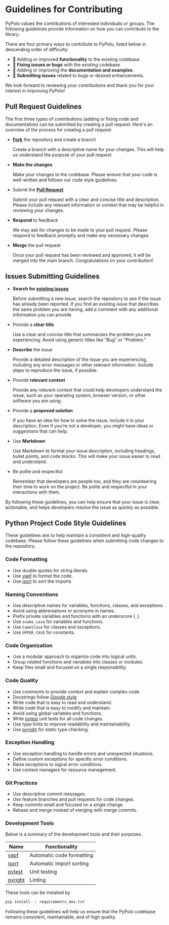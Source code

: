 # Guidelines for Contributing

PyPolo values the contributions of interested individuals or groups.
The following guidelines provide information on how you can contribute to the library:

There are four primary ways to contribute to PyPolo, listed below in descending order of difficulty:

- 🔧 Adding or improved **functionality** to the existing codebase.
- 🐛 **Fixing issues or bugs** with the existing codebase.
- 📖 Adding or improving the **documentation and examples**.
- 🙏 **Submitting issues** related to bugs or desired enhancements.

We look forward to reviewing your contributions and thank you for your interest in improving PyPolo!

## Pull Request Guidelines

The first three types of contributions (adding or fixing code and documentation) can be submitted by creating a pull request.
Here's an overview of the process for creating a pull request:

- **[Fork](https://github.com/Weizhe-Chen/PyPolo/fork)** the repository and create a branch

    Create a branch with a descriptive name for your changes. This will help us understand the purpose of your pull request.

- **Make the changes**

    Make your changes to the codebase. Please ensure that your code is well-written and follows our code style guidelines.

- Submit the **[Pull Request](https://github.com/Weizhe-Chen/PyPolo/pulls)**

    Submit your pull request with a clear and concise title and description. Please include any relevant information or context that may be helpful in reviewing your changes.

- **Respond** to feedback

    We may ask for changes to be made to your pull request. Please respond to feedback promptly and make any necessary changes.

- **Merge** the pull request

    Once your pull request has been reviewed and approved, it will be merged into the main branch. Congratulations on your contribution!

## Issues Submitting Guidelines

- **Search for [existing issues](https://github.com/Weizhe-Chen/PyPolo/issues)**

    Before submitting a new issue, search the repository to see if the issue has already been reported.
    If you find an existing issue that describes the same problem you are having, add a comment with any additional information you can provide.

- Provide a **clear title**

    Use a clear and concise title that summarizes the problem you are experiencing.
    Avoid using generic titles like "Bug" or "Problem."

- **Describe** the issue

    Provide a detailed description of the issue you are experiencing, including any error messages or other relevant information.
    Include steps to reproduce the issue, if possible.

- Provide **relevant context**

    Provide any relevant context that could help developers understand the issue, such as your operating system, browser version, or other software you are using.

- Provide a **proposed solution**

    If you have an idea for how to solve the issue, include it in your description.
    Even if you're not a developer, you might have ideas or suggestions that can help.

- Use **Markdown**

    Use Markdown to format your issue description, including headings, bullet points, and code blocks.
    This will make your issue easier to read and understand.

- Be polite and respectful

    Remember that developers are people too, and they are volunteering their time to work on the project.
    Be polite and respectful in your interactions with them.

By following these guidelines, you can help ensure that your issue is clear, actionable, and helps developers resolve the issue as quickly as possible.

## Python Project Code Style Guidelines

These guidelines aim to help maintain a consistent and high-quality codebase.
Please follow these guidelines when submitting code changes to the repository.

### Code Formatting

- Use double quotes for string literals.
- Use [yapf](https://github.com/google/yapf) to format the code.
- Use [isort](https://pycqa.github.io/isort/) to sort the imports

### Naming Conventions

- Use descriptive names for variables, functions, classes, and exceptions.
- Avoid using abbreviations or acronyms in names.
- Prefix private variables and functions with an underscore (`_`).
- Use `snake_case` for variables and functions.
- Use `CamelCase` for classes and exceptions.
- Use `UPPER_CASE` for constants.

### Code Organization

- Use a modular approach to organize code into logical units.
- Group related functions and variables into classes or modules.
- Keep files small and focused on a single responsibility.

### Code Quality

- Use comments to provide context and explain complex code.
- Docstrings follow [Google style](https://google.github.io/styleguide/pyguide.html)
- Write code that is easy to read and understand.
- Write code that is easy to modify and maintain.
- Avoid using global variables and functions.
- Write [pytest](https://docs.pytest.org/en/7.2.x/) unit tests for all code changes.
- Use type hints to improve readability and maintainability.
- Use [pyright](https://github.com/microsoft/pyright) for static type checking.

### Exception Handling

- Use exception handling to handle errors and unexpected situations.
- Define custom exceptions for specific error conditions.
- Raise exceptions to signal error conditions.
- Use context managers for resource management.

### Git Practices

- Use descriptive commit messages.
- Use feature branches and pull requests for code changes.
- Keep commits small and focused on a single change.
- Rebase and merge instead of merging with merge commits.


### Development Tools

Below is a summary of the development tools and their purposes.

| Name | Functionality |
| ---- | ------------- |
| [yapf](https://github.com/google/yapf) | Automatic code formatting |
| [isort](https://pycqa.github.io/isort/) | Automatic import sorting |
| [pytest](https://docs.pytest.org/en/7.2.x/) | Unit testing |
| [pyright](https://github.com/microsoft/pyright) | Linting |

These tools can be installed by

```bash
pip install -r requirements_dev.txt
```

Following these guidelines will help us ensure that the PyPolo codebase remains consistent, maintainable, and of high quality.
